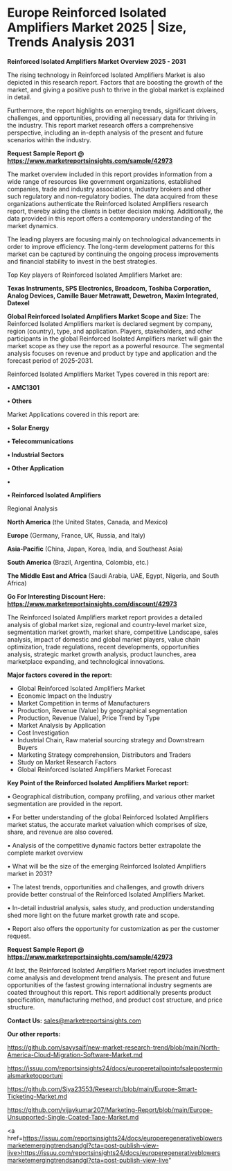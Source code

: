 # Europe Reinforced Isolated Amplifiers Market 2025 | Size, Trends Analysis 2031

<Strong> Reinforced Isolated Amplifiers Market Overview 2025 - 2031</strong>

The rising technology in Reinforced Isolated Amplifiers Market is also depicted in this research report. Factors that are boosting the growth of the market, and giving a positive push to thrive in the global market is explained in detail.

Furthermore, the report highlights on emerging trends, significant drivers, challenges, and opportunities, providing all necessary data for thriving in the industry. This report market research offers a comprehensive perspective, including an in-depth analysis of the present and future scenarios within the industry.

<strong>Request Sample Report @ <a href=https://www.marketreportsinsights.com/sample/42973>https://www.marketreportsinsights.com/sample/42973</a></strong>

The market overview included in this report provides information from a wide range of resources like government organizations, established companies, trade and industry associations, industry brokers and other such regulatory and non-regulatory bodies. The data acquired from these organizations authenticate the Reinforced Isolated Amplifiers research report, thereby aiding the clients in better decision making. Additionally, the data provided in this report offers a contemporary understanding of the market dynamics.

The leading players are focusing mainly on technological advancements in order to improve efficiency. The long-term development patterns for this market can be captured by continuing the ongoing process improvements and financial stability to invest in the best strategies.

Top Key players of Reinforced Isolated Amplifiers Market are:

<strong>Texas Instruments, SPS Electronics, Broadcom, Toshiba Corporation, Analog Devices, Camille Bauer Metrawatt, Dewetron, Maxim Integrated, Datexel</strong>

<strong><b>Global Reinforced Isolated Amplifiers Market Scope and Size:</b></strong>
The Reinforced Isolated Amplifiers market is declared segment by company, region (country), type, and application. Players, stakeholders, and other participants in the global Reinforced Isolated Amplifiers market will gain the market scope as they use the report as a powerful resource. The segmental analysis focuses on revenue and product by type and application and the forecast period of 2025-2031.

Reinforced Isolated Amplifiers Market Types covered in this report are:

<strong>•  AMC1301

•  Others</strong>

Market Applications covered in this report are:

<strong>•  Solar Energy

•  Telecommunications

•  Industrial Sectors

•  Other Application

•  

•  Reinforced Isolated Amplifiers</strong> 

Regional Analysis

<strong>North America</strong> (the United States, Canada, and Mexico)

<strong>Europe</strong> (Germany, France, UK, Russia, and Italy)

<strong>Asia-Pacific</strong> (China, Japan, Korea, India, and Southeast Asia)

<strong>South America</strong> (Brazil, Argentina, Colombia, etc.)

<strong>The Middle East and Africa</strong> (Saudi Arabia, UAE, Egypt, Nigeria, and South Africa)

<strong>Go For Interesting Discount Here: <a href=https://www.marketreportsinsights.com/discount/42973>https://www.marketreportsinsights.com/discount/42973</a></strong>

The Reinforced Isolated Amplifiers market report provides a detailed analysis of global market size, regional and country-level market size, segmentation market growth, market share, competitive Landscape, sales analysis, impact of domestic and global market players, value chain optimization, trade regulations, recent developments, opportunities analysis, strategic market growth analysis, product launches, area marketplace expanding, and technological innovations.

<strong><b>Major factors covered in the report:</b></strong>
<ul>
  <li>Global Reinforced Isolated Amplifiers Market </li>
  <li>Economic Impact on the Industry</li>
  <li>Market Competition in terms of Manufacturers</li>
  <li>Production, Revenue (Value) by geographical segmentation</li>
  <li>Production, Revenue (Value), Price Trend by Type</li>
  <li>Market Analysis by Application</li>
  <li>Cost Investigation</li>
  <li>Industrial Chain, Raw material sourcing strategy and Downstream Buyers</li>
  <li>Marketing Strategy comprehension, Distributors and Traders</li>
  <li>Study on Market Research Factors</li>
  <li>Global Reinforced Isolated Amplifiers Market Forecast</li>
</ul>

<strong><b>Key Point of the Reinforced Isolated Amplifiers Market report:</b></strong>

• Geographical distribution, company profiling, and various other market segmentation are provided in the report.

• For better understanding of the global Reinforced Isolated Amplifiers market status, the accurate market valuation which comprises of size, share, and revenue are also covered.

• Analysis of the competitive dynamic factors better extrapolate the complete market overview

• What will be the size of the emerging Reinforced Isolated Amplifiers market in 2031?

• The latest trends, opportunities and challenges, and growth drivers provide better construal of the Reinforced Isolated Amplifiers Market.

• In-detail industrial analysis, sales study, and production understanding shed more light on the future market growth rate and scope.

• Report also offers the opportunity for customization as per the customer request.

<strong>Request Sample Report @ <a href=https://www.marketreportsinsights.com/sample/42973>https://www.marketreportsinsights.com/sample/42973</a></strong>

At last, the Reinforced Isolated Amplifiers Market report includes investment come analysis and development trend analysis. The present and future opportunities of the fastest growing international industry segments are coated throughout this report. This report additionally presents product specification, manufacturing method, and product cost structure, and price structure.

<strong>Contact Us:</strong>
sales@marketreportsinsights.com

<strong>Our other reports:</strong>

<a href=https://github.com/sayysaif/new-market-research-trend/blob/main/North-America-Cloud-Migration-Software-Market.md>https://github.com/sayysaif/new-market-research-trend/blob/main/North-America-Cloud-Migration-Software-Market.md</a>

<a href=https://issuu.com/reportsinsights24/docs/europeretailpointofsaleposterminalsmarketopportuni>https://issuu.com/reportsinsights24/docs/europeretailpointofsaleposterminalsmarketopportuni</a>

<a href=https://github.com/Siya23553/Research/blob/main/Europe-Smart-Ticketing-Market.md>https://github.com/Siya23553/Research/blob/main/Europe-Smart-Ticketing-Market.md</a>

<a href=https://github.com/vijaykumar207/Marketing-Report/blob/main/Europe-Unsupported-Single-Coated-Tape-Market.md>https://github.com/vijaykumar207/Marketing-Report/blob/main/Europe-Unsupported-Single-Coated-Tape-Market.md</a>

<a href=https://issuu.com/reportsinsights24/docs/europeregenerativeblowersmarketemergingtrendsandgl?cta=post-publish-view-live>https://issuu.com/reportsinsights24/docs/europeregenerativeblowersmarketemergingtrendsandgl?cta=post-publish-view-live</a>"
